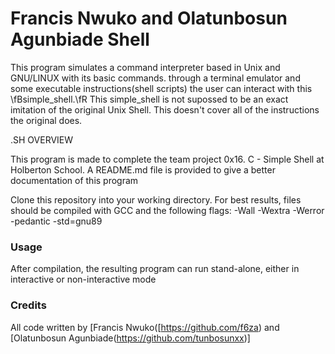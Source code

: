 # Francis Nwuko and Olatunbosun Agunbiade Shell

This program simulates a command interpreter based in Unix and GNU/LINUX with its basic commands.
through a terminal emulator and some executable instructions(shell scripts) the user can interact with this \fBsimple_shell.\fR
This simple_shell is not supossed to be an exact imitation of the original Unix Shell. This doesn't cover all of the instructions the original does.

.SH OVERVIEW

This program is made to complete the team project 0x16. C - Simple Shell at Holberton School. A README.md file is provided to give a better documentation of this program

Clone this repository into your working directory. For best results, files should be compiled with GCC and the following flags: -Wall -Wextra -Werror -pedantic -std=gnu89

### Usage

After compilation, the resulting program can run stand-alone, either in interactive or non-interactive mode
### Credits

All code written by [Francis Nwuko([https://github.com/f6za) and [Olatunbosun Agunbiade(https://github.com/tunbosunxx)]
